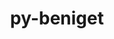 ---
title: "py-beniget"
layout: cache
categories: [package, develop-2023-09-24]
meta: {"versions": ["0.4.1"], "compilers": ["apple-clang@=14.0.0", "gcc@=11.1.0", "gcc@=11.3.0", "gcc@=12.1.0"], "oss": ["ubuntu20.04", "ubuntu22.04", "ventura"], "platforms": ["darwin", "linux"], "targets": ["aarch64", "ppc64le", "x86_64_v3"], "stacks": ["e4s", "e4s-power", "ml-darwin-aarch64-mps", "ml-linux-x86_64-cpu", "ml-linux-x86_64-cuda", "ml-linux-x86_64-rocm", "root", "tutorial"], "num_specs": 11, "num_specs_by_stack": {"ml-darwin-aarch64-mps": 3, "root": 11, "e4s-power": 2, "e4s": 2, "ml-linux-x86_64-rocm": 3, "ml-linux-x86_64-cuda": 3, "ml-linux-x86_64-cpu": 3, "tutorial": 1}}
spec_details: [{"hash": "da7uu4sc7rkemkhup2q5o5wrfpquo5qh", "compiler": "apple-clang@=14.0.0", "versions": ["0.4.1"], "os": "ventura", "platform": "darwin", "target": "aarch64", "variants": ["build_system=python_pip"], "stacks": ["ml-darwin-aarch64-mps", "root"], "size": "-", "tarball": "https://binaries.spack.io/develop-2023-09-24/build_cache/darwin-ventura-aarch64/apple-clang-14.0.0/py-beniget-0.4.1/darwin-ventura-aarch64-apple-clang-14.0.0-py-beniget-0.4.1-da7uu4sc7rkemkhup2q5o5wrfpquo5qh.spack"}, {"hash": "qj5yrfcjruexdo3xa35fk7dkkswbbkgk", "compiler": "apple-clang@=14.0.0", "versions": ["0.4.1"], "os": "ventura", "platform": "darwin", "target": "aarch64", "variants": ["build_system=python_pip"], "stacks": ["ml-darwin-aarch64-mps", "root"], "size": "-", "tarball": "https://binaries.spack.io/develop-2023-09-24/build_cache/darwin-ventura-aarch64/apple-clang-14.0.0/py-beniget-0.4.1/darwin-ventura-aarch64-apple-clang-14.0.0-py-beniget-0.4.1-qj5yrfcjruexdo3xa35fk7dkkswbbkgk.spack"}, {"hash": "qllduzakmq44pyuaubazyjx35qhn5chq", "compiler": "apple-clang@=14.0.0", "versions": ["0.4.1"], "os": "ventura", "platform": "darwin", "target": "aarch64", "variants": ["build_system=python_pip"], "stacks": ["ml-darwin-aarch64-mps", "root"], "size": "-", "tarball": "https://binaries.spack.io/develop-2023-09-24/build_cache/darwin-ventura-aarch64/apple-clang-14.0.0/py-beniget-0.4.1/darwin-ventura-aarch64-apple-clang-14.0.0-py-beniget-0.4.1-qllduzakmq44pyuaubazyjx35qhn5chq.spack"}, {"hash": "2bskwogtv4yvopwfh4nugyhbkpjddnuc", "compiler": "gcc@=11.1.0", "versions": ["0.4.1"], "os": "ubuntu20.04", "platform": "linux", "target": "ppc64le", "variants": ["build_system=python_pip"], "stacks": ["e4s-power", "root"], "size": "-", "tarball": "https://binaries.spack.io/develop-2023-09-24/build_cache/linux-ubuntu20.04-ppc64le/gcc-11.1.0/py-beniget-0.4.1/linux-ubuntu20.04-ppc64le-gcc-11.1.0-py-beniget-0.4.1-2bskwogtv4yvopwfh4nugyhbkpjddnuc.spack"}, {"hash": "bbp4gbguxbk2tuiuxpw6i6najwedxxee", "compiler": "gcc@=11.1.0", "versions": ["0.4.1"], "os": "ubuntu20.04", "platform": "linux", "target": "ppc64le", "variants": ["build_system=python_pip"], "stacks": ["e4s-power", "root"], "size": "-", "tarball": "https://binaries.spack.io/develop-2023-09-24/build_cache/linux-ubuntu20.04-ppc64le/gcc-11.1.0/py-beniget-0.4.1/linux-ubuntu20.04-ppc64le-gcc-11.1.0-py-beniget-0.4.1-bbp4gbguxbk2tuiuxpw6i6najwedxxee.spack"}, {"hash": "yya2ghusfb6n7j54nxmo6ytbiu5es6n6", "compiler": "gcc@=11.1.0", "versions": ["0.4.1"], "os": "ubuntu20.04", "platform": "linux", "target": "x86_64_v3", "variants": ["build_system=python_pip"], "stacks": ["e4s", "root"], "size": "-", "tarball": "https://binaries.spack.io/develop-2023-09-24/build_cache/linux-ubuntu20.04-x86_64_v3/gcc-11.1.0/py-beniget-0.4.1/linux-ubuntu20.04-x86_64_v3-gcc-11.1.0-py-beniget-0.4.1-yya2ghusfb6n7j54nxmo6ytbiu5es6n6.spack"}, {"hash": "wgkhbhnjgobdwoqg3w7jgmzgjdxlnpf6", "compiler": "gcc@=11.1.0", "versions": ["0.4.1"], "os": "ubuntu20.04", "platform": "linux", "target": "x86_64_v3", "variants": ["build_system=python_pip"], "stacks": ["e4s", "root"], "size": "-", "tarball": "https://binaries.spack.io/develop-2023-09-24/build_cache/linux-ubuntu20.04-x86_64_v3/gcc-11.1.0/py-beniget-0.4.1/linux-ubuntu20.04-x86_64_v3-gcc-11.1.0-py-beniget-0.4.1-wgkhbhnjgobdwoqg3w7jgmzgjdxlnpf6.spack"}, {"hash": "ce5jamsos6uigvm5pytrvravt6dkb4nw", "compiler": "gcc@=11.3.0", "versions": ["0.4.1"], "os": "ubuntu22.04", "platform": "linux", "target": "x86_64_v3", "variants": ["build_system=python_pip"], "stacks": ["ml-linux-x86_64-rocm", "ml-linux-x86_64-cuda", "root", "ml-linux-x86_64-cpu"], "size": "-", "tarball": "https://binaries.spack.io/develop-2023-09-24/build_cache/linux-ubuntu22.04-x86_64_v3/gcc-11.3.0/py-beniget-0.4.1/linux-ubuntu22.04-x86_64_v3-gcc-11.3.0-py-beniget-0.4.1-ce5jamsos6uigvm5pytrvravt6dkb4nw.spack"}, {"hash": "3itsc7apkvvwi2g6qfzipkevns7ayykf", "compiler": "gcc@=11.3.0", "versions": ["0.4.1"], "os": "ubuntu22.04", "platform": "linux", "target": "x86_64_v3", "variants": ["build_system=python_pip"], "stacks": ["ml-linux-x86_64-rocm", "ml-linux-x86_64-cuda", "root", "ml-linux-x86_64-cpu"], "size": "-", "tarball": "https://binaries.spack.io/develop-2023-09-24/build_cache/linux-ubuntu22.04-x86_64_v3/gcc-11.3.0/py-beniget-0.4.1/linux-ubuntu22.04-x86_64_v3-gcc-11.3.0-py-beniget-0.4.1-3itsc7apkvvwi2g6qfzipkevns7ayykf.spack"}, {"hash": "q2bxgmmi2uzsrb5nypkaeto4ceu6qm2j", "compiler": "gcc@=11.3.0", "versions": ["0.4.1"], "os": "ubuntu22.04", "platform": "linux", "target": "x86_64_v3", "variants": ["build_system=python_pip"], "stacks": ["ml-linux-x86_64-rocm", "ml-linux-x86_64-cuda", "root", "ml-linux-x86_64-cpu"], "size": "-", "tarball": "https://binaries.spack.io/develop-2023-09-24/build_cache/linux-ubuntu22.04-x86_64_v3/gcc-11.3.0/py-beniget-0.4.1/linux-ubuntu22.04-x86_64_v3-gcc-11.3.0-py-beniget-0.4.1-q2bxgmmi2uzsrb5nypkaeto4ceu6qm2j.spack"}, {"hash": "6dtz3dhe2oixibkigysilsai2wjedbia", "compiler": "gcc@=12.1.0", "versions": ["0.4.1"], "os": "ubuntu22.04", "platform": "linux", "target": "x86_64_v3", "variants": ["build_system=python_pip"], "stacks": ["root", "tutorial"], "size": "-", "tarball": "https://binaries.spack.io/develop-2023-09-24/build_cache/linux-ubuntu22.04-x86_64_v3/gcc-12.1.0/py-beniget-0.4.1/linux-ubuntu22.04-x86_64_v3-gcc-12.1.0-py-beniget-0.4.1-6dtz3dhe2oixibkigysilsai2wjedbia.spack"}]
---